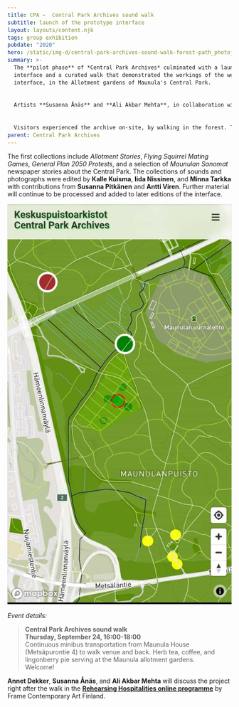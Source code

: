```yaml
---
title: CPA ~  Central Park Archives sound walk
subtitle: launch of the prototype interface
layout: layouts/content.njk
tags: group exhibition
pubdate: "2020"
hero: /static/img-d/central-park-archives-sound-walk-forest-path_photojaimeculebro.jpg
summary: >-
  The **pilot phase** of *Central Park Archives* culminated with a launch of the
  interface and a curated walk that demonstrated the workings of the website
  interface, in the Allotment gardens of Maunula's Central Park. 


  Artists **Susanna Ånäs** and **Ali Akbar Mehta**, in collaboration with **Arun Ganesh** from Mapbox and technical support from **Palash Mukhopadhyay**, developed a locative map interface as part of their **[M-cult Residency](https://aliakbarmehta.com/content/central-park-archives#central-park-archives-announcement)** in Maunula.


  Visitors experienced the archive on-site, by walking in the forest. Through the walk, the audience/participants explored the hybridised physical+digital space through stories, interviews, and ambient soundscapes presented as audio files, as well as photographs and archive documents. Through the website's "exploration mode" they found the mapped elements by following the increasing volume of the sounds as they grew nearer and other directions provided by the interface. With aerial photos from previous decades, the map interface also makes visible the geographical changes to the Park, the Maunula area, and its surroundings.
parent: Central Park Archives
---
```

The first collections include *Allotment Stories*, *Flying Squirrel Mating Games*, *General Plan 2050 Protests*, and a selection of *Maunulan Sanomat* newspaper stories about the Central Park. The collections of sounds and photographs were edited by **Kalle Kuisma**, **Iida Nissinen**, and **Minna Tarkka** with contributions from **Susanna Pitkänen** and **Antti Viren**. Further material will continue to be processed and added to later editions of the interface.

![](/static/img-d/screenshot-of-the-interface_mobile.jpg)

*Event details:*

> **Central Park Archives sound walk\
> Thursday, September 24, 16:00-18:00**\
> Continuous minibus transportation from Maunula House (Metsäpurontie 4) to walk venue and back. Herb tea, coffee, and lingonberry pie serving at the Maunula allotment gardens.\
> Welcome!

**Annet Dekker**, **Susanna Ånäs**, and **Ali Akbar Mehta** will discuss the project right after the walk in the **[Rehearsing Hospitalities online programme](https://www.m-cult.org/index.php/news/rehearsing-hospitalities-companion-ii-discussion-249)** by Frame Contemporary Art Finland.